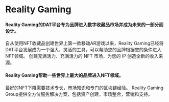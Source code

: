 # Reality Gaming

#### Reality Gaming的DAT平台专为品牌进入数字收藏品市场并成为未来的一部分而设计。
自从使用NFT收藏品创建世界上第一款移动AR游戏以来，Reality Gaming已经将DAT平台发展成为一个强大，灵活的工具，可以帮助您的品牌根据您的条件进入NFT领域。
创建充满活力、充满活力的 NFT 市场，为您的 IP 创造全新的收入来源。

#### Reality Gaming帮助一些世界上最大的品牌进入NFT领域。
最好的NFT下降需要技术专长，市场知识和专门的区块链经验。
Reality Gaming Group提供全方位服务解决方案，包括资产创建，市场整合，营销和支持。
